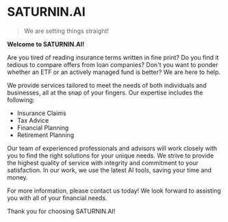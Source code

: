# SATURNIN.AI


> We are setting things straight!



**Welcome to SATURNIN.AI!** 

Are you tired of reading insurance terms written in fine print? Do you find it tedious to compare offers from loan companies? Don't you want to ponder whether an ETF or an actively managed fund is better? We are here to help.

We provide services tailored to meet the needs of both individuals and businesses, all at the snap of your fingers. Our expertise includes the following:

- Insurance Claims
- Tax Advice
- Financial Planning
- Retirement Planning

Our team of experienced professionals and advisors will work closely with you to find the right solutions for your unique needs. We strive to provide the highest quality of service with integrity and commitment to your satisfaction. In our work, we use the latest AI tools, saving your time and money.

For more information, please contact us today!  We look forward to assisting you with all of your financial needs.

Thank you for choosing SATURNIN.AI!